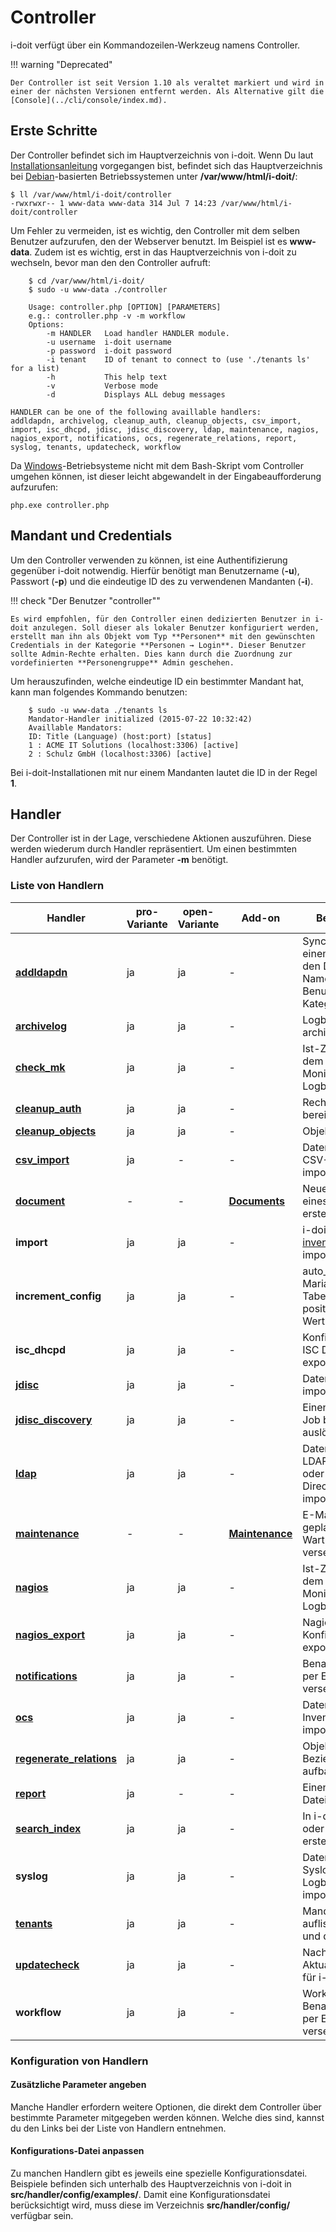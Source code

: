 # Controller

i-doit verfügt über ein Kommandozeilen-Werkzeug namens Controller.

!!! warning "Deprecated"

    Der Controller ist seit Version 1.10 als veraltet markiert und wird in einer der nächsten Versionen entfernt werden. Als Alternative gilt die [Console](../cli/console/index.md).

## Erste Schritte

Der Controller befindet sich im Hauptverzeichnis von i-doit. Wenn Du laut [Installationsanleitung](../../installation/manuelle-installation/setup.md) vorgegangen bist, befindet sich das Hauptverzeichnis bei [Debian](../../installation/manuelle-installation/debian.md)\-basierten Betriebssystemen unter **/var/www/html/i-doit/**:

    $ ll /var/www/html/i-doit/controller
    -rwxrwxr-- 1 www-data www-data 314 Jul 7 14:23 /var/www/html/i-doit/controller

Um Fehler zu vermeiden, ist es wichtig, den Controller mit dem selben Benutzer aufzurufen, den der Webserver benutzt. Im Beispiel ist es **www-data**. Zudem ist es wichtig, erst in das Hauptverzeichnis von i-doit zu wechseln, bevor man den den Controller aufruft:

```shell
    $ cd /var/www/html/i-doit/
    $ sudo -u www-data ./controller

    Usage: controller.php [OPTION] [PARAMETERS]
    e.g.: controller.php -v -m workflow
    Options:
        -m HANDLER   Load handler HANDLER module.
        -u username  i-doit username
        -p password  i-doit password
        -i tenant    ID of tenant to connect to (use './tenants ls' for a list)
        -h           This help text
        -v           Verbose mode
        -d           Displays ALL debug messages
```

    HANDLER can be one of the following availlable handlers:
    addldapdn, archivelog, cleanup_auth, cleanup_objects, csv_import, import, isc_dhcpd, jdisc, jdisc_discovery, ldap, maintenance, nagios, nagios_export, notifications, ocs, regenerate_relations, report, syslog, tenants, updatecheck, workflow

Da [Windows](../../installation/manuelle-installation/microsoft-windows-server/index.md)\-Betriebsysteme nicht mit dem Bash-Skript vom Controller umgehen können, ist dieser leicht abgewandelt in der Eingabeaufforderung aufzurufen:

    php.exe controller.php

## Mandant und Credentials

Um den Controller verwenden zu können, ist eine Authentifizierung gegenüber i-doit notwendig. Hierfür benötigt man Benutzername (**-u**), Passwort (**-p**) und die eindeutige ID des zu verwendenen Mandanten (**-i**).

!!! check "Der Benutzer "controller""

    Es wird empfohlen, für den Controller einen dedizierten Benutzer in i-doit anzulegen. Soll dieser als lokaler Benutzer konfiguriert werden, erstellt man ihn als Objekt vom Typ **Personen** mit den gewünschten Credentials in der Kategorie **Personen → Login**. Dieser Benutzer sollte Admin-Rechte erhalten. Dies kann durch die Zuordnung zur vordefinierten **Personengruppe** Admin geschehen.

Um herauszufinden, welche eindeutige ID ein bestimmter Mandant hat, kann man folgendes Kommando benutzen:

```shell
    $ sudo -u www-data ./tenants ls
    Mandator-Handler initialized (2015-07-22 10:32:42)
    Availlable Mandators:
    ID: Title (Language) (host:port) [status]
    1 : ACME IT Solutions (localhost:3306) [active]
    2 : Schulz GmbH (localhost:3306) [active]
```

Bei i-doit-Installationen mit nur einem Mandanten lautet die ID in der Regel **1**.

## Handler

Der Controller ist in der Lage, verschiedene Aktionen auszuführen. Diese werden wiederum durch Handler repräsentiert. Um einen bestimmten Handler aufzurufen, wird der Parameter **-m** benötigt.

### Liste von Handlern

| Handler | pro-Variante | open-Variante | Add-on | Beschreibung |
| --- | --- | --- | --- | --- |
| **[addldapdn](../../benutzerauthentifizierung-und-verwaltung/ldap-verzeichnis/index.md)** | ja  | ja  | -   | Synchronisiere aus einem LDAP/AD den Distinguished Name (DN) der Benutzer (siehe Kategorie **LDAP**) |
| **[archivelog](../../grundlagen/logbuch.md)** | ja  | ja  | -   | Logbuch-Einträge archivieren |
| **[check_mk](../network-monitoring/daten-abfragen-mit-livestatus.md)** | ja  | ja  | -   | Ist-Zustand aus dem Network Monitoring ins Logbuch schreiben |
| **[cleanup_auth](../../effizientes-dokumentieren/rechteverwaltung/index.md)** | ja  | ja  | -   | Rechtesystem bereinigen |
| **[cleanup_objects](../../grundlagen/lebens-und-dokumentationszyklus.md)** | ja  | ja  | -   | Objekte bereinigen |
| **[csv_import](../../daten-konsolidieren/csv-datenimport/index.md)** | ja  | -   | -   | Daten aus einer CSV-Datei importieren |
| **[document](../../i-doit-pro-add-ons/documents/index.md)** | -   | -   | **[Documents](../../i-doit-pro-add-ons/documents/index.md)** | Neue Revision eines Dokuments erstellen |
| **import** | ja  | ja  | -   | i-doit XML oder [h-inventory XML](../../daten-konsolidieren/h-inventory.md) importieren |
| **increment_config** | ja  | ja  | -   | auto_increment von MariaDB-/MySQL-Tabellen auf einen positiven Integer-Wert setzen |
| **isc_dhcpd** | ja  | ja  | -   | Konfiguration für ISC DHCPD exportieren |
| **[jdisc](../../daten-konsolidieren/jdisc-discovery.md)** | ja  | ja  | -   | Daten aus JDisc importieren |
| **[jdisc_discovery](../../daten-konsolidieren/jdisc-discovery.md)** | ja  | ja  | -   | Einen Discovery Job bei JDisc auslösen |
| **[ldap](../../benutzerauthentifizierung-und-verwaltung/ldap-verzeichnis/index.md)** | ja  | ja  | -   | Daten aus einem LDAP-Verzeichnis oder Active Directory (AD) importieren |
| **[maintenance](../../i-doit-pro-add-ons/maintenance.md)** | -   | -   | **[Maintenance](../../i-doit-pro-add-ons/maintenance.md)** | E-Mails bei geplanten Wartungen versenden |
| **[nagios](../network-monitoring/daten-abfragen-mit-livestatus.md)** | ja  | ja  | -   | Ist-Zustand aus dem Network Monitoring ins Logbuch schreiben |
| **[nagios_export](../network-monitoring/nagios.md)** | ja  | ja  | -   | Nagios-Konfiguration exportieren |
| **[notifications](../e-mail.md)** | ja  | ja  | -   | Benachrichtigungen per E-Mail versenden |
| **[ocs](../../i-doit-pro-add-ons/ocs-inventory-ng.md)** | ja  | ja  | -   | Daten aus OCS Inventory NG importieren |
| **[regenerate_relations](../../grundlagen/objekt-beziehungen.md)** | ja  | ja  | -   | Objekt-Beziehungen neu aufbauen |
| **[report](../../auswertungen/report-manager.md)** | ja  | -   | -   | Einen Report als Datei exportieren |
| **[search\_index](../../effizientes-dokumentieren/suche.md)** | ja  | ja  | -   | In i-doit suchen oder Suchindex erstellen/erneuern |
| **syslog** | ja  | ja  | -   | Daten aus dem Syslog in das Logbuch von i-doit importieren |
| **[tenants](../cli/controller.md#mandant-und-credentials)** | ja  | ja  | -   | Mandanten auflisten, aktivieren und deaktivieren |
| **[updatecheck](../../wartung-und-betrieb/update-einspielen.md)** | ja  | ja  | -   | Nach Aktualisierungen für i-doit suchen |
| **workflow** | ja  | ja  | -   | Workflow-Benachrichtigungen per E-Mail versenden |

### Konfiguration von Handlern

#### Zusätzliche Parameter angeben

Manche Handler erfordern weitere Optionen, die direkt dem Controller über bestimmte Parameter mitgegeben werden können. Welche dies sind, kannst du den Links bei der Liste von Handlern entnehmen.

#### Konfigurations-Datei anpassen

Zu manchen Handlern gibt es jeweils eine spezielle Konfigurationsdatei. Beispiele befinden sich unterhalb des Hauptverzeichnis von i-doit in **src/handler/config/examples/**. Damit eine Konfigurationsdatei berücksichtigt wird, muss diese im Verzeichnis **src/handler/config/** verfügbar sein.
